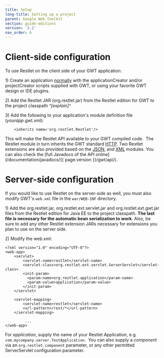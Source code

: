 ```yaml
---
title: Setup
long-title: Setting up a project
parent: Google Web Toolkit
section: guide-editions
version: '2.2'
nav_order: 6
---
```

# Client-side configuration

To use Restlet on the client side of your GWT application:

​1) Create an application
[normally](http://code.google.com/webtoolkit/gettingstarted.html)
with the applicationCreator and/or projectCreator scripts supplied with
GWT, or using your favorite GWT design or IDE plugins.

​2) Add the Restlet JAR (org.restlet.jar) from the Restlet edition for
GWT to the project classpath *^[explain]^*

​3) Add the following to your application's module definition file
(*yourapp*.gwt.xml):

<pre class="language-markup"><code class="language-markup">    &lt;inherits name=&apos;org.restlet.Restlet&apos;/&gt;
</code></pre>

This will make the Restlet API available to your GWT compiled code.  The
Restlet module in turn inherits the GWT standard
[HTTP](http://google-web-toolkit.googlecode.com/svn/javadoc/2.0/com/google/gwt/http/client/package-summary.html).
Two Restlet extensions are also provided based on
the [JSON](http://google-web-toolkit.googlecode.com/svn/javadoc/2.0/com/google/gwt/json/client/package-summary.html),
and
[XML](http://google-web-toolkit.googlecode.com/svn/javadoc/2.0/com/google/gwt/xml/client/package-summary.html)
modules. You can also check the [full Javadocs of the API
online](/documentation/javadocs/{{ page.version }}/gwt/api/).

# Server-side configuration

If you would like to use Restlet on the server-side as well, you must
also modify GWT's `web.xml` file in the `war/WEB-INF` directory. 

​1) Add the org.restlet.jar, org.restlet.ext.servlet.jar and
org.restlet.ext.gwt.jar files from the Restlet edition for Java EE to
the project classpath. **The last file is necessary for the automatic
bean serialization to work**. Also, be sure to add any other Restlet
extension JARs necessary for extensions you plan to use on the server
side.

​2) Modify the web.xml:

<pre class="language-markup"><code class="language-markup">&lt;?xml version=&quot;1.0&quot; encoding=&quot;UTF-8&quot;?&gt;
&lt;web-app&gt;
    &lt;servlet&gt;
        &lt;servlet-name&gt;restlet&lt;/servlet-name&gt;
        &lt;servlet-class&gt;org.restlet.ext.servlet.ServerServlet&lt;/servlet-class&gt;
        &lt;init-param&gt;
          &lt;param-name&gt;org.restlet.application&lt;/param-name&gt;
          &lt;param-value&gt;application&lt;/param-value&gt;
        &lt;/init-param&gt;
    &lt;/servlet&gt;

    &lt;servlet-mapping&gt;
        &lt;servlet-name&gt;restlet&lt;/servlet-name&gt;
        &lt;url-pattern&gt;/rest/*&lt;/url-pattern&gt;
    &lt;/servlet-mapping&gt;

         ...
&lt;/web-app&gt;
</code></pre>

For *application*, supply the name of your Restlet Application, e.g.
`com.mycompany.server.TestApplication`.  You can also supply a
*component* via an `org.restlet.component` parameter, or any other
permitted ServerServlet configuration parameter.
